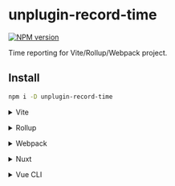 # unplugin-record-time

[![NPM version](https://img.shields.io/npm/v/unplugin-record-time?color=a1b858&label=)](https://www.npmjs.com/package/unplugin-record-time)

Time reporting for Vite/Rollup/Webpack project.

## Install

```bash
npm i -D unplugin-record-time
```

<details>
<summary>Vite</summary><br>

```ts
// vite.config.ts
import recordTime from 'unplugin-record-time/vite'

export default defineConfig({
  plugins: [
    recordTime({ /* options */ }),
  ],
})
```

Example: [`playground/`](./playground/)

<br></details>

<details>
<summary>Rollup</summary><br>

```ts
// rollup.config.js
import recordTime from 'unplugin-record-time/rollup'

export default {
  plugins: [
    recordTime({ /* options */ }),
  ],
}
```

<br></details>


<details>
<summary>Webpack</summary><br>

```ts
// webpack.config.js
module.exports = {
  /* ... */
  plugins: [
    require('unplugin-record-time/webpack')({ /* options */ })
  ]
}
```

<br></details>

<details>
<summary>Nuxt</summary><br>

```ts
// nuxt.config.js
export default defineNuxtConfig({
  modules: [
    ['unplugin-record-time/nuxt', { /* options */ }],
  ],
})
```

> This module works for both Nuxt 2 and [Nuxt Vite](https://github.com/nuxt/vite)

<br></details>

<details>
<summary>Vue CLI</summary><br>

```ts
// vue.config.js
module.exports = {
  configureWebpack: {
    plugins: [
      require('unplugin-record-time/webpack')({ /* options */ }),
    ],
  },
}
```

<br></details>


